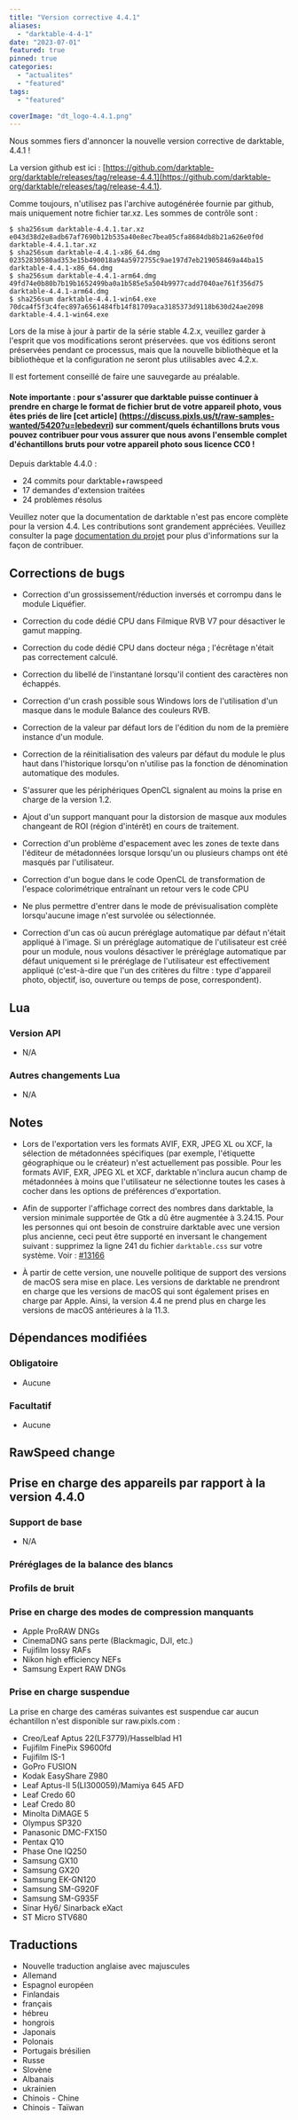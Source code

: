 ```yaml
---
title: "Version corrective 4.4.1"
aliases:
  - "darktable-4-4-1"
date: "2023-07-01"
featured: true
pinned: true
categories:
  - "actualites"
  - "featured"
tags:
  - "featured"

coverImage: "dt_logo-4.4.1.png"
---
```


Nous sommes fiers d'annoncer la nouvelle version corrective de darktable, 4.4.1 !

La version github est ici : [https://github.com/darktable-org/darktable/releases/tag/release-4.4.1](https://github.com/darktable-org/darktable/releases/tag/release-4.4.1).

Comme toujours, n'utilisez pas l'archive autogénérée fournie par
github, mais uniquement notre fichier tar.xz. Les sommes de contrôle sont :

```
$ sha256sum darktable-4.4.1.tar.xz
e043d38d2e8adb67af7690b12b535a40e8ec7bea05cfa8684db8b21a626e0f0d  darktable-4.4.1.tar.xz
$ sha256sum darktable-4.4.1-x86_64.dmg
02352830580ad353e15b490018a94a5972755c9ae197d7eb219058469a44ba15  darktable-4.4.1-x86_64.dmg
$ sha256sum darktable-4.4.1-arm64.dmg
49fd74e0b80b7b19b1652499ba0a1b585e5a504b9977cadd7040ae761f356d75  darktable-4.4.1-arm64.dmg
$ sha256sum darktable-4.4.1-win64.exe
70dca4f5f3c4fec897a6561484fb14f81709aca3185373d9118b630d24ae2098  darktable-4.4.1-win64.exe
```

Lors de la mise à jour à partir de la série stable 4.2.x, veuillez garder à l'esprit que vos modifications seront préservées.
que vos éditions seront préservées pendant ce processus, mais que la nouvelle bibliothèque et la
bibliothèque et la configuration ne seront plus utilisables avec 4.2.x.

Il est fortement conseillé de faire une sauvegarde au préalable.

#### Note importante : pour s'assurer que darktable puisse continuer à prendre en charge le format de fichier brut de votre appareil photo, vous êtes priés de lire [cet article] (https://discuss.pixls.us/t/raw-samples-wanted/5420?u=lebedevri) sur comment/quels échantillons bruts vous pouvez contribuer pour vous assurer que nous avons l'ensemble complet d'échantillons bruts pour votre appareil photo sous licence CC0 !

Depuis darktable 4.4.0 :

- 24 commits pour darktable+rawspeed
- 17 demandes d'extension traitées
- 24 problèmes résolus


Veuillez noter que la documentation de darktable n'est pas encore complète pour la version 4.4.
Les contributions sont grandement appréciées. Veuillez consulter la page
[documentation du projet](https://github.com/darktable-org/dtdocs#contributing)
pour plus d'informations sur la façon de contribuer.

## Corrections de bugs

- Correction d'un grossissement/réduction inversés et corrompu dans le module Liquéfier.

- Correction du code dédié CPU dans Filmique RVB V7 pour désactiver le gamut mapping.

- Correction du code dédié CPU dans docteur néga ; l'écrêtage n'était pas correctement calculé.

- Correction du libellé de l'instantané lorsqu'il contient des caractères non échappés.

- Correction d'un crash possible sous Windows lors de l'utilisation d'un masque dans le module Balance des couleurs RVB.

- Correction de la valeur par défaut lors de l'édition du nom de la première instance d'un module.

- Correction de la réinitialisation des valeurs par défaut du module le plus haut dans l'historique lorsqu'on n'utilise pas la fonction de dénomination automatique des modules.

- S'assurer que les périphériques OpenCL signalent au moins la prise en charge de la version 1.2.

- Ajout d'un support manquant pour la distorsion de masque aux modules changeant de ROI
  (région d'intérêt) en cours de traitement.

- Correction d'un problème d'espacement avec les zones de texte dans l'éditeur de métadonnées lorsque
  lorsqu'un ou plusieurs champs ont été masqués par l'utilisateur.

- Correction d'un bogue dans le code OpenCL de transformation de l'espace colorimétrique entraînant un retour vers le code CPU

- Ne plus permettre d'entrer dans le mode de prévisualisation complète lorsqu'aucune image n'est survolée ou sélectionnée.

- Correction d'un cas où aucun préréglage automatique par défaut n'était appliqué à l'image.
  Si un préréglage automatique de l'utilisateur est créé pour un module, nous voulons
  désactiver le préréglage automatique par défaut uniquement si le préréglage de l'utilisateur est effectivement appliqué
  (c'est-à-dire que l'un des critères du filtre : type d'appareil photo, objectif, iso, ouverture ou temps de pose, correspondent).

## Lua

### Version API

- N/A

### Autres changements Lua

- N/A

## Notes

- Lors de l'exportation vers les formats AVIF, EXR, JPEG XL ou XCF, la sélection de métadonnées spécifiques
  (par exemple, l'étiquette géographique ou le créateur) n'est actuellement pas possible.
  Pour les formats AVIF, EXR, JPEG XL et XCF, darktable n'inclura aucun champ de métadonnées à moins que
  l'utilisateur ne sélectionne toutes les cases à cocher dans les options de préférences d'exportation.

- Afin de supporter l'affichage correct des nombres dans darktable, la version minimale supportée de Gtk
  a dû être augmentée à 3.24.15. Pour les personnes qui ont besoin de construire darktable avec une version
  plus ancienne, ceci peut être supporté en inversant le changement suivant : supprimez la ligne 241
  du fichier `darktable.css` sur votre système. Voir : [#13166](https://github.com/darktable-org/darktable/issues/13166)

- À partir de cette version, une nouvelle politique de support des versions de macOS sera mise en place.
  Les versions de darktable ne prendront en charge que les versions de macOS qui sont également prises en charge par Apple.
  Ainsi, la version 4.4 ne prend plus en charge les versions de macOS antérieures à la 11.3.

## Dépendances modifiées

### Obligatoire

- Aucune

### Facultatif

- Aucune

## RawSpeed change


## Prise en charge des appareils par rapport à la version 4.4.0

### Support de base

- N/A

### Préréglages de la balance des blancs

### Profils de bruit

### Prise en charge des modes de compression manquants

- Apple ProRAW DNGs
- CinemaDNG sans perte (Blackmagic, DJI, etc.)
- Fujifilm lossy RAFs
- Nikon high efficiency NEFs
- Samsung Expert RAW DNGs

### Prise en charge suspendue

La prise en charge des caméras suivantes est suspendue car aucun échantillon n'est disponible sur raw.pixls.com :

- Creo/Leaf Aptus 22(LF3779)/Hasselblad H1
- Fujifilm FinePix S9600fd
- Fujifilm IS-1
- GoPro FUSION
- Kodak EasyShare Z980
- Leaf Aptus-II 5(LI300059)/Mamiya 645 AFD
- Leaf Credo 60
- Leaf Credo 80
- Minolta DiMAGE 5
- Olympus SP320
- Panasonic DMC-FX150
- Pentax Q10
- Phase One IQ250
- Samsung GX10
- Samsung GX20
- Samsung EK-GN120
- Samsung SM-G920F
- Samsung SM-G935F
- Sinar Hy6/ Sinarback eXact
- ST Micro STV680

## Traductions

- Nouvelle traduction anglaise avec majuscules
- Allemand
- Espagnol européen
- Finlandais
- français
- hébreu
- hongrois
- Japonais
- Polonais
- Portugais brésilien
- Russe
- Slovène
- Albanais
- ukrainien
- Chinois - Chine
- Chinois - Taïwan
